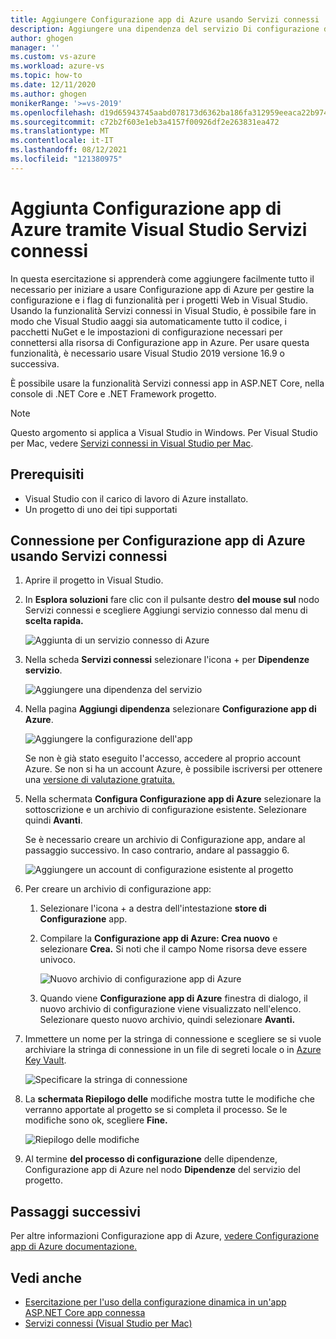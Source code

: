 ```yaml
---
title: Aggiungere Configurazione app di Azure usando Servizi connessi | Microsoft Docs
description: Aggiungere una dipendenza del servizio Di configurazione di Azure all'app usando il Visual Studio Servizi connessi
author: ghogen
manager: ''
ms.custom: vs-azure
ms.workload: azure-vs
ms.topic: how-to
ms.date: 12/11/2020
ms.author: ghogen
monikerRange: '>=vs-2019'
ms.openlocfilehash: d19d65943745aabd078173d6362ba186fa312959eeaca22b974d98b6718ee09c
ms.sourcegitcommit: c72b2f603e1eb3a4157f00926df2e263831ea472
ms.translationtype: MT
ms.contentlocale: it-IT
ms.lasthandoff: 08/12/2021
ms.locfileid: "121380975"
---
```

# <a name="adding-azure-app-configuration-by-using-visual-studio-connected-services"></a>Aggiunta Configurazione app di Azure tramite Visual Studio Servizi connessi

In questa esercitazione si apprenderà come aggiungere facilmente tutto il necessario per iniziare a usare Configurazione app di Azure per gestire la configurazione e i flag di funzionalità per i progetti Web in Visual Studio. Usando la funzionalità Servizi connessi in Visual Studio, è possibile fare in modo che Visual Studio aaggi sia automaticamente tutto il codice, i pacchetti NuGet e le impostazioni di configurazione necessari per connettersi alla risorsa di Configurazione app in Azure. Per usare questa funzionalità, è necessario usare Visual Studio 2019 versione 16.9 o successiva.

È possibile usare la funzionalità Servizi connessi app in ASP.NET Core, nella console di .NET Core e .NET Framework progetto.

> [!NOTE]
> Questo argomento si applica a Visual Studio in Windows. Per Visual Studio per Mac, vedere [Servizi connessi in Visual Studio per Mac](/visualstudio/mac/connected-services).

## <a name="prerequisites"></a>Prerequisiti

- Visual Studio con il carico di lavoro di Azure installato.
- Un progetto di uno dei tipi supportati

## <a name="connect-to-azure-app-configuration-using-connected-services"></a>Connessione per Configurazione app di Azure usando Servizi connessi

1. Aprire il progetto in Visual Studio.

1. In **Esplora soluzioni** fare clic con il pulsante destro **del mouse sul** nodo Servizi connessi e scegliere Aggiungi servizio connesso dal menu di **scelta rapida.**

    ![Aggiunta di un servizio connesso di Azure](./media/vs-azure-tools-connected-services-storage/vs-2019/add-connected-service.png)

1. Nella scheda **Servizi connessi** selezionare l'icona + per **Dipendenze servizio**.

    ![Aggiungere una dipendenza del servizio](./media/vs-azure-tools-connected-services-storage/vs-2019/connected-services-tab.png)

1. Nella pagina **Aggiungi dipendenza** selezionare **Configurazione app di Azure**.

    ![Aggiungere la configurazione dell'app](./media/vs-azure-tools-connected-services-app-configuration/add-azure-app-configuration.png)

    Se non è già stato eseguito l'accesso, accedere al proprio account Azure. Se non si ha un account Azure, è possibile iscriversi per ottenere una [versione di valutazione gratuita.](https://azure.microsoft.com/free/dotnet)

1. Nella schermata **Configura Configurazione app di Azure** selezionare la sottoscrizione e un archivio di configurazione esistente. Selezionare quindi **Avanti**.

    Se è necessario creare un archivio di Configurazione app, andare al passaggio successivo. In caso contrario, andare al passaggio 6.

    ![Aggiungere un account di configurazione esistente al progetto](./media/vs-azure-tools-connected-services-app-configuration/select-config-store.png)

1. Per creare un archivio di configurazione app:

   1. Selezionare l'icona + a destra dell'intestazione **store di Configurazione** app. 

   1. Compilare la **Configurazione app di Azure: Crea nuovo** e selezionare **Crea.** Si noti che il campo Nome risorsa deve essere univoco. 

       ![Nuovo archivio di configurazione app di Azure](./media/vs-azure-tools-connected-services-app-configuration/create-new-config-store.png)

   1. Quando viene **Configurazione app di Azure** finestra di dialogo, il nuovo archivio di configurazione viene visualizzato nell'elenco. Selezionare questo nuovo archivio, quindi selezionare **Avanti.**

1. Immettere un nome per la stringa di connessione e scegliere se si vuole archiviare la stringa di connessione in un file di segreti locale o in [Azure Key Vault](/azure/key-vault).

   ![Specificare la stringa di connessione](./media/vs-azure-tools-connected-services-app-configuration/connection-string-app-config.png)

1. La **schermata Riepilogo delle** modifiche mostra tutte le modifiche che verranno apportate al progetto se si completa il processo. Se le modifiche sono ok, scegliere **Fine.**

   ![Riepilogo delle modifiche](./media/vs-azure-tools-connected-services-app-configuration/summary-of-changes-app-config.png)

1. Al termine **del processo di configurazione** delle dipendenze, Configurazione app di Azure nel nodo **Dipendenze** del servizio del progetto.

## <a name="next-steps"></a>Passaggi successivi

Per altre informazioni Configurazione app di Azure, [vedere Configurazione app di Azure documentazione.](/azure/azure-app-configuration/overview)

## <a name="see-also"></a>Vedi anche

- [Esercitazione per l'uso della configurazione dinamica in un'app ASP.NET Core app connessa](/azure/azure-app-configuration/enable-dynamic-configuration-aspnet-core)
- [Servizi connessi (Visual Studio per Mac)](/visualstudio/mac/connected-services)
